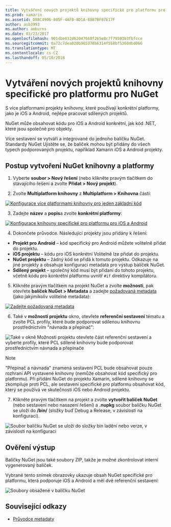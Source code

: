 ```yaml
---
title: Vytváření nových projektů knihovny specifické pro platformu pro NuGet
ms.prod: xamarin
ms.assetid: D8BC4906-805F-4AFB-8D1A-88B7BF87E17F
author: asb3993
ms.author: amburns
ms.date: 03/23/2017
ms.openlocfilehash: 901dbe032d62047668f265e8c7f79593b3fbfcce
ms.sourcegitcommit: 0a72c7dea020b965378b6314f558bf5360dbd066
ms.translationtype: MT
ms.contentlocale: cs-CZ
ms.lasthandoff: 05/10/2018
---
```

# <a name="creating-new-platform-specific-library-projects-for-nuget"></a>Vytváření nových projektů knihovny specifické pro platformu pro NuGet

S více platformami projekty knihovny, které používají konkrétní platformy, jako je iOS a Android, nejlépe pracovat sdílených projektů.

NuGet může obsahovat kódu pro iOS a Android konkrétní, jak kód .NET, které jsou společné pro objekty.

Více sestavení se vytváří a integrované do jednoho balíčku NuGet. Standardy NuGet Ujistěte se, že balíček mohou být přidány do všech typech podporovaných projektu, například Xamarin iOS a Android projekty.

## <a name="steps-to-create-a-cross-platform-library-nuget"></a>Postup vytvoření NuGet knihovny a platformy

1. Vyberte **soubor > Nový řešení** (nebo klikněte pravým tlačítkem do stávajícího řešení a zvolte **Přidat > Nový projekt**).

2. Zvolte **Multiplatform knihovny** z **Multiplatform > Knihovna** části:

  [![](platform-specific-images/mulitplatform-library-sml.png "Konfigurace více platformami knihovny pro jeden základní kód")](platform-specific-images/multiplatform-library.png#lightbox)

3. Zadejte **název** a **popis**a zvolte **konkrétní platformy**:

  [![](platform-specific-images/specific-configure-sml.png "Konfigurace knihovny specifické pro platformu pro iOS a Android")](platform-specific-images/specific-configure.png#lightbox)

4. Dokončete průvodce. Následující projekty jsou přidány k řešení:

  - **Projekt pro Android** – kód specifický pro Android můžete volitelně přidat do projektu.
  - **iOS projektu** – kódu pro iOS konkrétní Volitelně lze přidat do projektu.
  - **NuGet projektu** – žádný kód se přidá k tomuto projektu. Odkazuje na jiné projekty a obsahuje konfiguraci metadata pro výstup balíček NuGet.
  - **Sdílený projekt** – společný kód musí být přidaní do tohoto projektu, včetně kódu pro konkrétní platformu uvnitř `#if` direktivy kompilátoru.

5. Klikněte pravým tlačítkem na projekt NuGet a zvolte **možnosti**, pak otevřete **balíček NuGet > Metadata** a zadejte [požadovaná metadata](~/cross-platform/app-fundamentals/nuget-multiplatform-libraries/metadata.md) (jako jakýmikoliv volitelné metadata):

  [![](platform-specific-images/specific-metadata-sml.png "Zadejte požadovaná metadata")](platform-specific-images/specific-metadata.png#lightbox)

6. Také v **možnosti projektu** okno, otevřete **referenční sestavení** tématu a zvolte PCL profily, které bude podporovat sdílenou knihovnu prostřednictvím "návnada a přepínač":

  ![](platform-specific-images/specific-reference-assemblies.png "Také v okně Možnosti projektu otevřete část referenční sestavení a vyberte profily, které PCL sdílené knihovny bude podporovat prostřednictvím návnada a přepínače")

  > [!NOTE]
> "Přepínač a návnada" znamená sestavení PCL bude obsahovat pouze rozhraní API vystavené knihovny (nemůže obsahovat kód specifický pro platformu). Při přidání NuGet do projektu Xamarin, sdílené knihovny se zkompiluje proti PCL, ale sestavení specifické pro platformu obsahovat kód, který se používá ve skutečnosti iOS nebo Android projektu.

7. Klikněte pravým tlačítkem na projekt a zvolte **vytvořit balíček NuGet** (nebo sestavení nebo nasazení řešení) a **.nupkg** soubor balíčku NuGet se uloží do **/bin/** (složky buď Debug a Release, v závislosti na konfiguraci).

  ![](platform-specific-images/create-nuget-package.png "Soubor balíčku NuGet se uloží do složky bin ladění nebo verze, v závislosti na konfiguraci")


## <a name="verifying-the-output"></a>Ověření výstup

Balíčky NuGet jsou také soubory ZIP, takže je možné zkontrolovat interní vygenerovaný balíček.

Vybrané tento snímek obrazovky ukazuje obsah NuGet specifické pro platformu, která podporuje iOS a Android a měl dvě referenční sestavení:

![](platform-specific-images/nuget-output.png "Soubory obsažené v balíčku NuGet")


## <a name="related-links"></a>Související odkazy

- [Průvodce metadaty](~/cross-platform/app-fundamentals/nuget-multiplatform-libraries/metadata.md)
